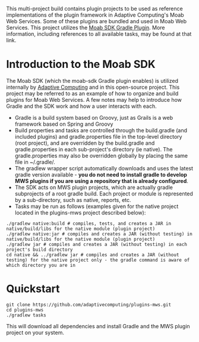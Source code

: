 This multi-project build contains plugin projects to be used as reference implementations of the plugin
framework in Adaptive Computing's Moab Web Services.  Some of these plugins are bundled and used in Moab Web Services.
This project utilizes the [Moab SDK Gradle Plugin](http://github.com/adaptivecomputing/plugins-gradle/tree/master/moab-sdk).
More information, including references to all available tasks, may be found at that link.

# Introduction to the Moab SDK

The Moab SDK (which the moab-sdk Gradle plugin enables) is utilized internally by
[Adaptive Computing](http://adaptivecomputing.com) and in this open-source project.  This project may be referred to
as an example of how to organize and build plugins for Moab Web Services.  A few notes may help to introduce how
Gradle and the SDK work and how a user interacts with each.

* Gradle is a build system based on Groovy, just as Grails is a web framework based on Spring and Groovy
* Build properties and tasks are controlled through the build.gradle (and included plugins) and gradle.properties file in the top-level directory (root project), and are overridden by the build.gradle and gradle.properties in each sub-project's directory (ie native). The gradle.properties may also be overridden globally by placing the same file in ~/.gradle/.
* The gradlew wrapper script automatically downloads and uses the latest gradle version available - **you do not need to install gradle to develop MWS plugins if you are using a repository that is already configured**.
* The SDK acts on MWS plugin projects, which are actually gradle subprojects of a root gradle build.  Each project or module is represented by a sub-directory, such as native, reports, etc.
* Tasks may be run as follows (examples given for the native project located in the plugins-mws project described below):
```
./gradlew native:build # compiles, tests, and creates a JAR in native/build/libs for the native module (plugin project)
./gradlew native:jar # compiles and creates a JAR (without testing) in native/build/libs for the native module (plugin project)
./gradlew jar # compiles and creates a JAR (without testing) in each project's build directory
cd native && ../gradlew jar # compiles and creates a JAR (without testing) for the native project only - the gradle command is aware of which directory you are in
```

# Quickstart

```
git clone https://github.com/adaptivecomputing/plugins-mws.git
cd plugins-mws
./gradlew tasks
```

This will download all dependencies and install Gradle and the MWS plugin project on your system.